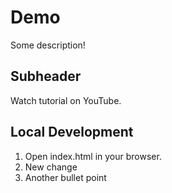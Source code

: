 # Demo

Some description!

## Subheader

Watch tutorial on YouTube.

## Local Development

1. Open index.html in your browser.
2. New change
3. Another bullet point